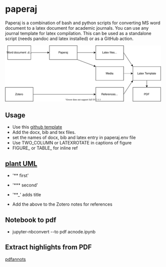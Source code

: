 # paperaj

Paperaj is a combination of bash and python scripts for converting MS word document to a latex document for academic journals. You can use any journal template for latex compilation. This can be used as a standalone script (needs pandoc and latex installed) or as a GitHub action.

[![paperaj](https://github.com/dermatologist/paperaj/blob/develop/paperaj.drawio.svg)](https://github.com/dermatologist/paperaj/blob/develop/paperaj.drawio.svg)


## Usage

* Use this [github template](https://github.com/dermatologist/paperaj-template)
* Add the docx, bib and tex files.
* set the names of docx, bib and latex entry in paperaj.env file
* Use TWO_COLUMN or LATEXROTATE in captions of figure
* FIGURE_ or TABLE_ for inline ref

## [plant UML](https://github.com/plantuml/plantuml/releases/download/v1.2022.14/plantuml-1.2022.14.jar)

* '** first'
* '*** second'
* '**_' adds title

* Add the above to the Zotero notes for references

## Notebook to pdf
* jupyter-nbconvert --to pdf acnode.ipynb

## Extract highlights from PDF
[pdfannots](https://pypi.org/project/pdfannots/)